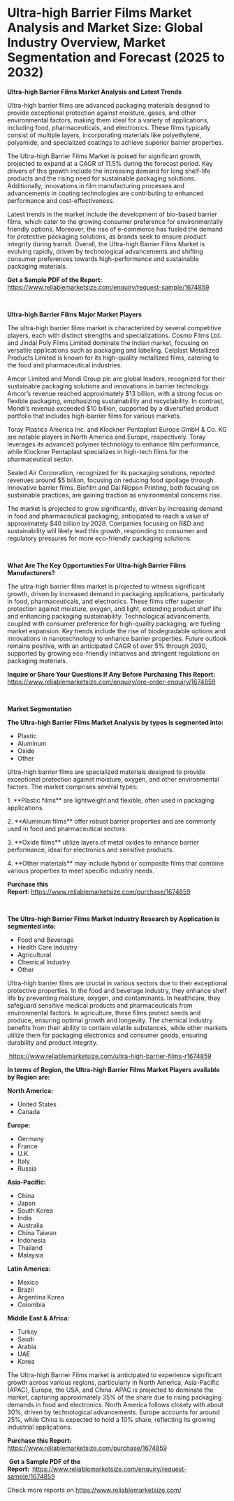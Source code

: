 <p><h1>Ultra-high Barrier Films Market Analysis and Market Size: Global Industry Overview, Market Segmentation and Forecast (2025 to 2032)</h1></p><p><strong>Ultra-high Barrier Films Market Analysis and Latest Trends</strong></p>
<p><p>Ultra-high barrier films are advanced packaging materials designed to provide exceptional protection against moisture, gases, and other environmental factors, making them ideal for a variety of applications, including food, pharmaceuticals, and electronics. These films typically consist of multiple layers, incorporating materials like polyethylene, polyamide, and specialized coatings to achieve superior barrier properties.</p><p>The Ultra-high Barrier Films Market is poised for significant growth, projected to expand at a CAGR of 11.5% during the forecast period. Key drivers of this growth include the increasing demand for long shelf-life products and the rising need for sustainable packaging solutions. Additionally, innovations in film manufacturing processes and advancements in coating technologies are contributing to enhanced performance and cost-effectiveness.</p><p>Latest trends in the market include the development of bio-based barrier films, which cater to the growing consumer preference for environmentally friendly options. Moreover, the rise of e-commerce has fueled the demand for protective packaging solutions, as brands seek to ensure product integrity during transit. Overall, the Ultra-high Barrier Films Market is evolving rapidly, driven by technological advancements and shifting consumer preferences towards high-performance and sustainable packaging materials.</p></p>
<p><strong>Get a Sample PDF of the Report:&nbsp;</strong> <a href="https://www.reliablemarketsize.com/enquiry/request-sample/1674859?utm_campaign=3166&utm_medium=2&utm_source=Github&utm_content=ia&utm_term=25032025&utm_id=ultra-high-barrier-films">https://www.reliablemarketsize.com/enquiry/request-sample/1674859</a></p>
<p>&nbsp;</p>
<p><strong>Ultra-high Barrier Films Major Market Players</strong></p>
<p><p>The ultra-high barrier films market is characterized by several competitive players, each with distinct strengths and specializations. Cosmo Films Ltd. and Jindal Poly Films Limited dominate the Indian market, focusing on versatile applications such as packaging and labeling. Celplast Metallized Products Limited is known for its high-quality metallized films, catering to the food and pharmaceutical industries.</p><p>Amcor Limited and Mondi Group plc are global leaders, recognized for their sustainable packaging solutions and innovations in barrier technology. Amcor’s revenue reached approximately $13 billion, with a strong focus on flexible packaging, emphasizing sustainability and recyclability. In contrast, Mondi’s revenue exceeded $10 billion, supported by a diversified product portfolio that includes high-barrier films for various markets.</p><p>Toray Plastics America Inc. and Klockner Pentaplast Europe GmbH & Co. KG are notable players in North America and Europe, respectively. Toray leverages its advanced polymer technology to enhance film performance, while Klockner Pentaplast specializes in high-tech films for the pharmaceutical sector.</p><p>Sealed Air Corporation, recognized for its packaging solutions, reported revenues around $5 billion, focusing on reducing food spoilage through innovative barrier films. Biofilm and Dai Nippon Printing, both focusing on sustainable practices, are gaining traction as environmental concerns rise.</p><p>The market is projected to grow significantly, driven by increasing demand in food and pharmaceutical packaging, anticipated to reach a value of approximately $40 billion by 2028. Companies focusing on R&D and sustainability will likely lead this growth, responding to consumer and regulatory pressures for more eco-friendly packaging solutions.</p></p>
<p>&nbsp;</p>
<p><strong>What Are The Key Opportunities For Ultra-high Barrier Films Manufacturers?</strong></p>
<p><p>The ultra-high barrier films market is projected to witness significant growth, driven by increased demand in packaging applications, particularly in food, pharmaceuticals, and electronics. These films offer superior protection against moisture, oxygen, and light, extending product shelf life and enhancing packaging sustainability. Technological advancements, coupled with consumer preference for high-quality packaging, are fueling market expansion. Key trends include the rise of biodegradable options and innovations in nanotechnology to enhance barrier properties. Future outlook remains positive, with an anticipated CAGR of over 5% through 2030, supported by growing eco-friendly initiatives and stringent regulations on packaging materials.</p></p>
<p><strong>Inquire or Share Your Questions If Any Before Purchasing This Report:</strong> <a href="https://www.reliablemarketsize.com/enquiry/pre-order-enquiry/1674859?utm_campaign=3166&utm_medium=2&utm_source=Github&utm_content=ia&utm_term=25032025&utm_id=ultra-high-barrier-films">https://www.reliablemarketsize.com/enquiry/pre-order-enquiry/1674859</a></p>
<p>&nbsp;</p>
<p><strong>Market Segmentation</strong></p>
<p><strong>The Ultra-high Barrier Films Market Analysis by types is segmented into:</strong></p>
<p><ul><li>Plastic</li><li>Aluminum</li><li>Oxide</li><li>Other</li></ul></p>
<p><p>Ultra-high barrier films are specialized materials designed to provide exceptional protection against moisture, oxygen, and other environmental factors. The market comprises several types: </p><p>1. **Plastic films** are lightweight and flexible, often used in packaging applications.</p><p>2. **Aluminum films** offer robust barrier properties and are commonly used in food and pharmaceutical sectors.</p><p>3. **Oxide films** utilize layers of metal oxides to enhance barrier performance, ideal for electronics and sensitive products.</p><p>4. **Other materials** may include hybrid or composite films that combine various properties to meet specific industry needs.</p></p>
<p><strong>Purchase this Report:&nbsp;</strong><a href="https://www.reliablemarketsize.com/purchase/1674859?utm_campaign=3166&utm_medium=2&utm_source=Github&utm_content=ia&utm_term=25032025&utm_id=ultra-high-barrier-films">https://www.reliablemarketsize.com/purchase/1674859</a></p>
<p>&nbsp;</p>
<p><strong>The Ultra-high Barrier Films Market Industry Research by Application is segmented into:</strong></p>
<p><ul><li>Food and Beverage</li><li>Health Care Industry</li><li>Agricultural</li><li>Chemical Industry</li><li>Other</li></ul></p>
<p><p>Ultra-high barrier films are crucial in various sectors due to their exceptional protective properties. In the food and beverage industry, they enhance shelf life by preventing moisture, oxygen, and contaminants. In healthcare, they safeguard sensitive medical products and pharmaceuticals from environmental factors. In agriculture, these films protect seeds and produce, ensuring optimal growth and longevity. The chemical industry benefits from their ability to contain volatile substances, while other markets utilize them for packaging electronics and consumer goods, ensuring durability and product integrity.</p></p>
<p><a href="https://www.reliablemarketsize.com/ultra-high-barrier-films-r1674859?utm_campaign=3166&utm_medium=2&utm_source=Github&utm_content=ia&utm_term=25032025&utm_id=ultra-high-barrier-films">&nbsp;https://www.reliablemarketsize.com/ultra-high-barrier-films-r1674859</a></p>
<p><strong>In terms of Region, the Ultra-high Barrier Films Market Players available by Region are:</strong></p>
<p>
    <p> <strong> North America: </strong>
        <ul>
            <li>United States</li>
            <li>Canada</li>
        </ul>
        </p> 
    <p> <strong> Europe: </strong>
        <ul>
            <li>Germany</li>
            <li>France</li>
            <li>U.K.</li>
            <li>Italy</li>
            <li>Russia</li>
        </ul>
        </p> 
    <p> <strong> Asia-Pacific: </strong>
        <ul>
            <li>China</li>
            <li>Japan</li>
            <li>South Korea</li>
            <li>India</li>
            <li>Australia</li>
            <li>China Taiwan</li>
            <li>Indonesia</li>
            <li>Thailand</li>
            <li>Malaysia</li>
        </ul>
        </p> 
    <p> <strong> Latin America: </strong>
        <ul>
            <li>Mexico</li>
            <li>Brazil</li>
            <li>Argentina Korea</li>
            <li>Colombia</li>
        </ul>
        </p> 
    <p> <strong> Middle East & Africa: </strong>
        <ul>
            <li>Turkey</li>
            <li>Saudi</li>
            <li>Arabia</li>
            <li>UAE</li>
            <li>Korea</li>
        </ul>
    </p>
    </p>
<p><p>The Ultra-high Barrier Films market is anticipated to experience significant growth across various regions, particularly in North America, Asia-Pacific (APAC), Europe, the USA, and China. APAC is projected to dominate the market, capturing approximately 35% of the share due to rising packaging demands in food and electronics. North America follows closely with about 30%, driven by technological advancements. Europe accounts for around 25%, while China is expected to hold a 10% share, reflecting its growing industrial applications.</p></p>
<p><strong>Purchase this Report: </strong><a href="https://www.reliablemarketsize.com/purchase/1674859?utm_campaign=3166&utm_medium=2&utm_source=Github&utm_content=ia&utm_term=25032025&utm_id=ultra-high-barrier-films">https://www.reliablemarketsize.com/purchase/1674859</a></p>
<p>&nbsp;<strong>Get a Sample PDF of the Report:&nbsp;&nbsp;</strong><a href="https://www.reliablemarketsize.com/enquiry/request-sample/1674859?utm_campaign=3166&utm_medium=2&utm_source=Github&utm_content=ia&utm_term=25032025&utm_id=ultra-high-barrier-films">https://www.reliablemarketsize.com/enquiry/request-sample/1674859</a></p>
<p><strong></strong></p>
<p>Check more reports on <a href="https://www.reliablemarketsize.com/?utm_campaign=3166&utm_medium=2&utm_source=Github&utm_content=ia&utm_term=25032025&utm_id=ultra-high-barrier-films">https://www.reliablemarketsize.com/</a></p>